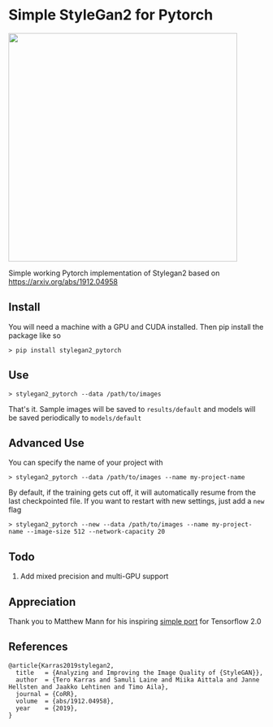 # Simple StyleGan2 for Pytorch

<img src="https://raw.githubusercontent.com/lucidrains/stylegan2-pytorch/master/sample.jpg" width="450" height="450">

Simple working Pytorch implementation of Stylegan2 based on https://arxiv.org/abs/1912.04958

## Install

You will need a machine with a GPU and CUDA installed. Then pip install the package like so

```
> pip install stylegan2_pytorch
```

## Use

```
> stylegan2_pytorch --data /path/to/images
```

That's it. Sample images will be saved to `results/default` and models will be saved periodically to `models/default`

## Advanced Use

You can specify the name of your project with

```
> stylegan2_pytorch --data /path/to/images --name my-project-name
```

By default, if the training gets cut off, it will automatically resume from the last checkpointed file. If you want to restart with new settings, just add a `new` flag

```
> stylegan2_pytorch --new --data /path/to/images --name my-project-name --image-size 512 --network-capacity 20
```

## Todo

1. Add mixed precision and multi-GPU support

## Appreciation

Thank you to Matthew Mann for his inspiring [simple port](https://github.com/manicman1999/StyleGAN2-Tensorflow-2.0) for Tensorflow 2.0

## References

```
@article{Karras2019stylegan2,
  title   = {Analyzing and Improving the Image Quality of {StyleGAN}},
  author  = {Tero Karras and Samuli Laine and Miika Aittala and Janne Hellsten and Jaakko Lehtinen and Timo Aila},
  journal = {CoRR},
  volume  = {abs/1912.04958},
  year    = {2019},
}
```
